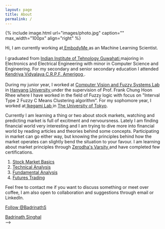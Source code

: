 ```yaml
---
layout: page
title: About
permalink: /
---
```


{% include image.html url="images/photo.jpg" caption="" max_width="100px" align="right" %}
<!-- Place this tag in your head or just before your close body tag. Github Buttons -->
<script async defer src="https://buttons.github.io/buttons.js"></script>


Hi, I am currently working at<a href="https://embodyme.com/" target="_blank"> EmbodyMe </a> as an Machine Learning Scientist.
<br>
<br>
I graduated from <a href="https://iitg.ac.in" target="_blank"> Indian Institute of Tehnology Guwahati </a> majoring in  Electronics and Electrical Engineering with minor in Computer Science and Engineering. For my secondary and senior secondary education I attended <a href="https://amerigogcrpf.kvs.ac.in/" target="_blank"> Kendriya Vidyalaya C.R.P.F. Amerigog </a>.
<br>
<br>
During my junior year, I worked at <a href="http://fuzzy.hanyang.ac.kr/" target="_blank"> Computer Vision and Fuzzy Systems Lab</a> in <a href="https://www.hanyang.ac.kr/web/eng" target="_blank">Hanyang University </a> under the supervision of Prof. Frank Chung Hoon Rhee where I have worked in the field of Fuzzy logic with focus on "Interval Type 2 Fuzzy C Means Clustering algorithm". For my sophomore year, I worked at<a href="http://sacral.c.u-tokyo.ac.jp/" target="_blank"> Ikegami Lab </a> in <a href="https://www.u-tokyo.ac.jp/en/" target="_blank"> The University of Tokyo</a>.


Currently I am learning a thing or two about stock markets, watching and predicting market is full of excitment and nervoursness. Lately I am finding financial world very interesting and I am trying to dive more into financial world by reading articles and theories behind some concepts. Participating in market can go either way, but knowing the principles behind how the market operates can slightly bend the situation to your favour. I am learning about market principles through <a href="https://zerodha.com/varsity/" target="_blank"> Zerodha's Varsity </a> and have completed few certifications.
<ol>
    <li><a href="/resume/StockMarketBasics.pdf">Stock Market Basics </a></li>
    <li><a href="/resume/TechnicalAnalysis.pdf">Technical Analysis </a></li>
    <li><a href="/resume/FundamentalAnalysis.pdf">Fundamental Analysis </a></li>
    <li><a href="/resume/FuturesTrading.pdf">Futures Trading </a></li>
</ol>

Feel free to contact me if you want to discuss something or meet over coffee, I am also open to collaboration and suggestions through email or LinkedIn.

<!-- ## Contact:

Badrinath Singhal <br />
Tokyo, Japan<br />
Email: badrinath2602@gmail.com <br />
Twitter: @mrbadrinath
<!-- Place this tag where you want the button to render. -->
<a class="github-button" href="https://github.com/BadrinathS" data-size="large" aria-label="Follow @BadrinathS on GitHub">Follow @BadrinathS</a>

<script type="text/javascript" src="https://platform.linkedin.com/badges/js/profile.js" async defer></script>
<div class="LI-profile-badge"  data-version="v1" data-size="medium" data-locale="en_US" data-type="horizontal" data-theme="dark" data-vanity="badrinath-s"><a class="LI-simple-link" href='https://in.linkedin.com/in/badrinath-s?trk=profile-badge'>Badrinath Singhal</a></div>
 -->

